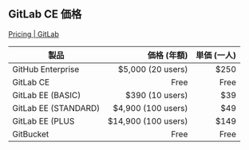 ## GitLab CE 価格
[Pricing | GitLab](https://about.gitlab.com/pricing/)

| 製品 | 価格 (年額) | 単価 (一人)
| ---- | ----: | ----:
| GitHub Enterprise | $5,000 (20 users) | $250
| GitLab CE | Free | Free
| GitLab EE (BASIC) | $390 (10 users) | $39
| GitLab EE (STANDARD) | $4,900 (100 users) | $49
| GitLab EE (PLUS | $14,900 (100 users) | $149
| GitBucket | Free | Free

